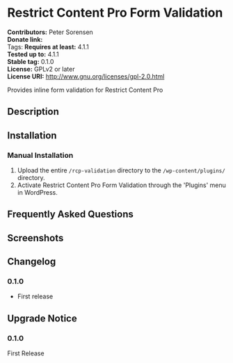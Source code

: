 # Restrict Content Pro Form Validation #
**Contributors:**      Peter Sorensen  
**Donate link:**         
Tags: 
**Requires at least:** 4.1.1  
**Tested up to:**      4.1.1  
**Stable tag:**        0.1.0  
**License:**           GPLv2 or later  
**License URI:**       http://www.gnu.org/licenses/gpl-2.0.html  

Provides inline form validation for Restrict Content Pro

## Description ##



## Installation ##

### Manual Installation ###

1. Upload the entire `/rcp-validation` directory to the `/wp-content/plugins/` directory.
2. Activate Restrict Content Pro Form Validation through the 'Plugins' menu in WordPress.

## Frequently Asked Questions ##


## Screenshots ##


## Changelog ##

### 0.1.0 ###
* First release

## Upgrade Notice ##

### 0.1.0 ###
First Release
